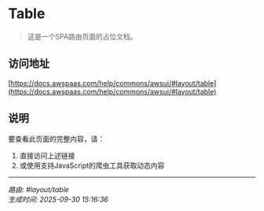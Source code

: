 # Table

> 这是一个SPA路由页面的占位文档。

## 访问地址

[https://docs.awspaas.com/help/commons/awsui/#layout/table](https://docs.awspaas.com/help/commons/awsui/#layout/table)

## 说明

要查看此页面的完整内容，请：

1. 直接访问上述链接
2. 或使用支持JavaScript的爬虫工具获取动态内容

---

*路由: #layout/table*  
*生成时间: 2025-09-30 15:16:36*
